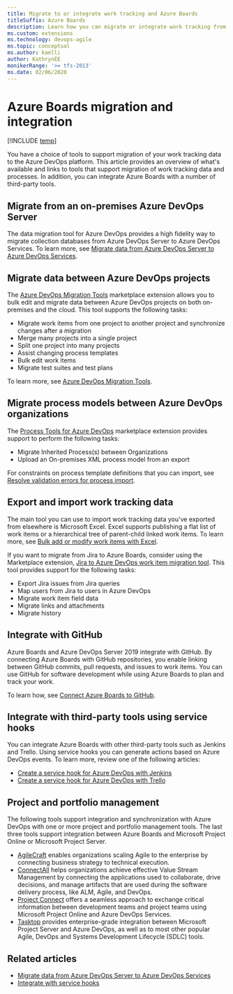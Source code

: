 ```yaml
---
title: Migrate to or integrate work tracking and Azure Boards
titleSuffix: Azure Boards
description: Learn how you can migrate or integrate work tracking from other software applications to Azure Boards 
ms.custom: extensions
ms.technology: devops-agile
ms.topic: conceptual
ms.author: kaelli
author: KathrynEE
monikerRange: '>= tfs-2013'
ms.date: 02/06/2020
---
```


# Azure Boards migration and integration

[!INCLUDE [temp](../../includes/version-vsts-tfs-all-versions.md)]

You have a choice of tools to support migration of your work tracking data to the Azure DevOps platform. This article provides an overview of what's available and links to tools that support migration of work tracking data and processes. In addition, you can integrate Azure Boards with a number of third-party tools.

## Migrate from an on-premises Azure DevOps Server

The data migration tool for Azure DevOps provides a high fidelity way to migrate collection databases from Azure DevOps Server to Azure DevOps Services. To learn more, see [Migrate data from Azure DevOps Server to Azure DevOps Services](../../migrate/migration-overview.md).

## Migrate data between Azure DevOps projects

The [Azure DevOps Migration Tools](https://marketplace.visualstudio.com/items?itemName=nkdagility.vsts-sync-migration) marketplace extension allows you to bulk edit and migrate data between Azure DevOps projects on both on-premises and the cloud. This tool supports the following tasks:

* Migrate work items from one project to another project and synchronize changes after a migration
* Merge many projects into a single project
* Split one project into many projects
* Assist changing process templates
* Bulk edit work items
* Migrate test suites and test plans

To learn more, see [Azure DevOps Migration Tools](https://nkdagility.github.io/azure-devops-migration-tools/).

## Migrate process models between Azure DevOps organizations

The [Process Tools for Azure DevOps](https://marketplace.visualstudio.com/items?itemName=nkdagility.processtemplate) marketplace extension provides support to perform the following tasks:

* Migrate Inherited Process(s) between Organizations
* Upload an On-premises XML process model from an export

For constraints on process template definitions that you can import, see [Resolve validation errors for process import](../../organizations/settings/work/import-process/resolve-errors.md).

## Export and import work tracking data

The main tool you can use to import work tracking data you've exported from elsewhere is Microsoft Excel. Excel supports publishing a flat list of work items or a hierarchical tree of parent-child linked work items. To learn more, see [Bulk add or modify work items with Excel](../backlogs/office/bulk-add-modify-work-items-excel.md).

If you want to migrate from Jira to Azure Boards, consider using the Marketplace extension, [Jira to Azure DevOps work item migration tool](https://marketplace.visualstudio.com/items?itemName=solidify.jira-devops-migration). This tool provides support for the following tasks:

* Export Jira issues from Jira queries
* Map users from Jira to users in Azure DevOps
* Migrate work item field data
* Migrate links and attachments
* Migrate history

## Integrate with GitHub

Azure Boards and Azure DevOps Server 2019 integrate with GitHub. By connecting Azure Boards with GitHub repositories, you enable linking between GitHub commits, pull requests, and issues to work items. You can use GitHub for software development while using Azure Boards to plan and track your work.

To learn how, see [Connect Azure Boards to GitHub](../github/connect-to-github.md).

## Integrate with third-party tools using service hooks

You can integrate Azure Boards with other third-party tools such as Jenkins and Trello. Using service hooks you can generate actions based on Azure DevOps events. To learn more, review one of the following articles:

* [Create a service hook for Azure DevOps with Jenkins](../../service-hooks/services/jenkins.md)
* [Create a service hook for Azure DevOps with Trello](../../service-hooks/services/trello.md)

## Project and portfolio management

The following tools support integration and synchronization with Azure DevOps with one or more project and portfolio management tools. The last three tools support integration between Azure Boards and Microsoft Project Online or Microsoft Project Server.

* [AgileCraft](https://marketplace.visualstudio.com/items?itemName=agilecraft.AgileCraft) enables organizations scaling Agile to the enterprise by connecting business strategy to technical execution.
* [ConnectAll](https://www.connectall.com/) helps organizations achieve effective Value Stream Management by connecting the applications used to collaborate, drive decisions, and manage artifacts that are used during the software delivery process, like ALM, Agile, and DevOps.
* [Project Connect](https://us.wicresoft.com/projectconnect/) offers a seamless approach to exchange critical information between development teams and project teams using Microsoft Project Online and Azure DevOps Services.
* [Tasktop](https://www.tasktop.com/product-overview) provides enterprise-grade integration between Microsoft Project Server and Azure DevOps, as well as to most other popular Agile, DevOps and Systems Development Lifecycle (SDLC) tools.

## Related articles

* [Migrate data from Azure DevOps Server to Azure DevOps Services](../../migrate/migration-overview.md)
* [Integrate with service hooks](../../service-hooks/overview.md)
